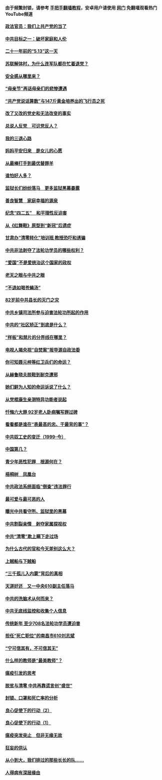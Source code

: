 #### 由于频繁封锁，请参考 [手把手翻墙教程](https://github.com/gfw-breaker/guides/wiki/)，安卓用户请使用 [网门](https://github.com/gfw-breaker/nogfw/blob/master/dl.md?t=05171501) 免翻墙观看热门YouTube频道 

#### [政法官员：我们上共产党的当了](../pages/19/425351.md?t=05171501) 

#### [中共目标之一：破坏家庭和人伦](../pages/19/424454.md?t=05171501) 

#### [二十一年前的“5.13”这一天](../pages/19/424814.md?t=05171501) 

#### [苏联解体时，为什么连军队都在忙着退党？](../pages/19/424335.md?t=05171501) 

#### [安全感从哪里来？](../pages/19/424336.md?t=05171501) 

#### [“母亲节”再话母亲们的悲惨遭遇](../pages/19/424234.md?t=05171501) 

#### [“共产党说话算数”与147斤黄金培养出的飞行员之死](../pages/19/424115.md?t=05171501) 

#### [改了又改的党史和无法改变的事实](../pages/19/424037.md?t=05171501) 

#### [总说人反党　可识党反人？](../pages/19/423820.md?t=05171501) 

#### [我的三退心路](../pages/19/423876.md?t=05171501) 

#### [妈妈平安归来　是女儿的心愿](../pages/19/423947.md?t=05171501) 

#### [从最棒打手到最优替罪羊](../pages/19/423819.md?t=05171501) 

#### [谁怕好人多？](../pages/19/423774.md?t=05171501) 

#### [监狱长们纷纷落马　更多监狱黑幕暴露](../pages/19/423787.md?t=05171501) 

#### [善良智慧　家庭幸福的源泉](../pages/19/423632.md?t=05171501) 

#### [纪念“四二五”　和平理性反迫害](../pages/19/423660.md?t=05171501) 

#### [从《红舞鞋》原型到“新冠”后遗症](../pages/19/423509.md?t=05171501) 

#### [甘肃办“清零转化”培训班 教授恐吓和诱骗](../pages/19/423498.md?t=05171501) 

#### [中共非法剥夺了法轮功学员的哪些权利？](../pages/19/423392.md?t=05171501) 

#### [“爱国”不是爱统治这个国家的政权](../pages/19/423029.md?t=05171501) 

#### [老天之眼与中共之眼](../pages/19/423378.md?t=05171501) 

#### [“不退如喝苍蝇汤”](../pages/19/423287.md?t=05171501) 

#### [82岁前中共县长的灭门之灾](../pages/19/423055.md?t=05171501) 

#### [中共乡镇司法所参与迫害法轮功所起的作用](../pages/19/423064.md?t=05171501) 

#### [中共的“社区矫正”到底是什么？](../pages/19/422870.md?t=05171501) 

#### [“样板”和禁片的分界线在哪里？](../pages/19/422704.md?t=05171501) 

#### [电视人揭央视“自焚案”报导源自政法委](../pages/19/422770.md?t=05171501) 

#### [你可知聂元梓等红卫兵们的命运？](../pages/19/422848.md?t=05171501) 

#### [从赫鲁晓夫脱鞋到耐克遭邪](../pages/19/422826.md?t=05171501) 

#### [她们鲜为人知的命运诉说了什么？](../pages/19/422754.md?t=05171501) 

#### [从党棍康生亲测特异功能者说起](../pages/19/422657.md?t=05171501) 

#### [忏悔六大罪 92岁老人卧病嘱写罪过碑](../pages/19/422750.md?t=05171501) 

#### [看看都是谁在“表最高的忠、干最背的事”？](../pages/19/422703.md?t=05171501) 

#### [中共奴工史的变迁（1999-今）](../pages/19/422656.md?t=05171501) 

#### [中国第几？](../pages/19/422496.md?t=05171501) 

#### [青少年恶性犯罪　根源何在？](../pages/19/422449.md?t=05171501) 

#### [梧桐树　凤凰台](../pages/19/422442.md?t=05171501) 

#### [中共政法系统面临“倒查”违法罪行](../pages/19/422497.md?t=05171501) 

#### [最可爱与最可恶的人](../pages/19/422448.md?t=05171501) 

#### [曝光中共看守所、监狱里的黑幕](../pages/19/422390.md?t=05171501) 

#### [中共割裂亲情　剥夺家属探视权](../pages/19/422364.md?t=05171501) 

#### [中共“清零”欺上瞒下走过场](../pages/19/422306.md?t=05171501) 

#### [为什么古代的官和今天差别这么大？](../pages/19/422228.md?t=05171501) 

#### [上贼船与下贼船](../pages/19/422276.md?t=05171501) 

#### [“三千孤儿入内蒙”背后的真相](../pages/19/422229.md?t=05171501) 

#### [天道好还　又一中央610副主任落马](../pages/19/422155.md?t=05171501) 

#### [中共的洗脑术从何而来？](../pages/19/422154.md?t=05171501) 

#### [中共无底线监控和收集个人信息](../pages/19/422039.md?t=05171501) 

#### [传统新年 至少708名法轮功学员遭迫害](../pages/19/421946.md?t=05171501) 

#### [担任“死亡职位”的南昌市610刘志斌](../pages/19/421957.md?t=05171501) 

#### [“宁可信其有，不可信其无”](../pages/19/421691.md?t=05171501) 

#### [什么样的教师是“最美教师”？](../pages/19/421755.md?t=05171501) 

#### [瘟疫引发的思考](../pages/19/421594.md?t=05171501) 

#### [脱贫与清零 中共再靠谎言创“盛世”](../pages/19/421590.md?t=05171501) 

#### [封锁、口罩和死亡率的分析](../pages/19/421495.md?t=05171501) 

#### [良心促使下的行动（2）](../pages/19/421361.md?t=05171501) 

#### [良心促使下的行动（1）](../pages/19/421302.md?t=05171501) 

#### [瘟疫突发突止　但非无缘无故](../pages/19/421281.md?t=05171501) 

#### [狂妄的供认](../pages/19/421199.md?t=05171501) 

#### [从小到大，我们排过的那些长长的队……](../pages/19/421243.md?t=05171501) 

#### [人得病有深层缘由](../pages/19/420864.md?t=05171501) 

